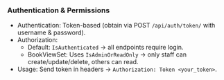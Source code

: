 ### Authentication & Permissions
- Authentication: Token-based (obtain via POST `/api/auth/token/` with username & password).
- Authorization:
  - Default: `IsAuthenticated` → all endpoints require login.
  - BookViewSet: Uses `IsAdminOrReadOnly` → only staff can create/update/delete, others can read.
- Usage: Send token in headers → `Authorization: Token <your_token>`.